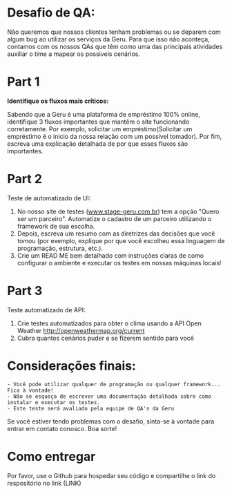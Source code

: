 # Desafio de QA:
Não queremos que nossos clientes tenham problemas ou se deparem com algum bug ao utilizar os serviços da Geru. Para que isso não aconteça, contamos com os nossos QAs que têm como uma das principais atividades auxiliar o time a mapear os possiveis cenários. 

# Part 1
**Identifique os fluxos mais críticos:**

Sabendo que a Geru é uma plataforma de empréstimo 100% online, identifique 3 fluxos importantes que mantêm o site funcionando corretamente. Por exemplo, solicitar um empréstimo(Solicitar um empréstimo é o inicio da nossa relação com um possivel tomador). Por fim, escreva uma explicação detalhada de por que esses fluxos são importantes.

# Part 2
Teste de automatizado de UI:
1. No nosso site de testes (www.stage-geru.com.br) tem a opção "Quero ser um parceiro". Automatize o cadastro de um parceiro utilizando o framework de sua escolha. 
2. Depois, escreva um resumo com as diretrizes das decisões que você tomou (por exemplo, explique por que você escolheu essa linguagem de programação, estrutura, etc.).
3. Crie um READ ME bem detalhado com instruções claras de como configurar o ambiente e executar os testes em nossas máquinas locais!

# Part 3
Teste automatizado de API:
1. Crie testes automatizados para obter o clima usando a API Open Weather http://openweathermap.org/current
2. Cubra quantos cenários puder e se fizerem sentido para você


# Considerações finais:
    - Você pode utilizar qualquer de programação ou qualquer framework... Fica à vontade!
    - Não se esqueça de escrever uma documentação detalhada sobre como instalar e executar os testes.
    - Este teste será avaliado pela equipe de QA's da Geru
    
    
Se você estiver tendo problemas com o desafio, sinta-se à vontade para entrar em contato conosco. Boa sorte!

# Como entregar
Por favor, use o Github para hospedar seu código e compartilhe o link do respositório no link (LINK)
